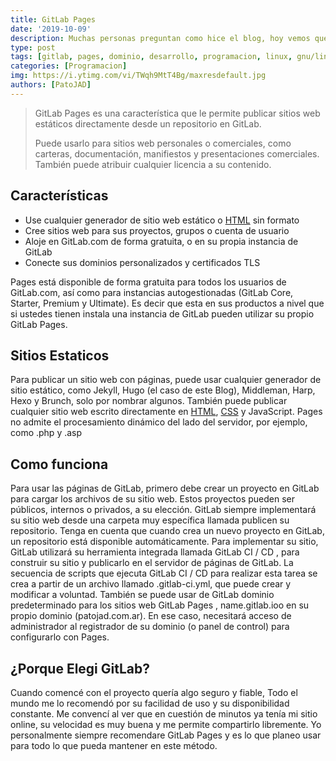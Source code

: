 ```yaml
---
title: GitLab Pages
date: '2019-10-09'
description: Muchas personas preguntan como hice el blog, hoy vemos que es GitLab Pages.
type: post
tags: [gitlab, pages, dominio, desarrollo, programacion, linux, gnu/linux, web, estatica]
categories: [Programacion]
img: https://i.ytimg.com/vi/TWqh9MtT4Bg/maxresdefault.jpg
authors: [PatoJAD]
---
```


> GitLab Pages es una característica que le permite publicar sitios web estáticos directamente desde un repositorio en GitLab.
>
> Puede usarlo para sitios web personales o comerciales, como carteras, documentación, manifiestos y presentaciones comerciales. También puede atribuir cualquier licencia a su contenido.

## Características

-   Use cualquier generador de sitio web estático o [HTML](/post/2023/08/html-el-lenguaje-fundamental-de-la-web/) sin formato
-   Cree sitios web para sus proyectos, grupos o cuenta de usuario
-   Aloje en GitLab.com de forma gratuita, o en su propia instancia de GitLab
-   Conecte sus dominios personalizados y certificados TLS

Pages está disponible de forma gratuita para todos los usuarios de GitLab.com, así como para instancias autogestionadas (GitLab Core, Starter, Premium y Ultimate). Es decir que esta en sus productos a nivel que si ustedes tienen instala una instancia de GitLab pueden utilizar su propio GitLab Pages.

## Sitios Estaticos

Para publicar un sitio web con páginas, puede usar cualquier generador de sitio estático, como Jekyll, Hugo (el caso de este Blog), Middleman, Harp, Hexo y Brunch, solo por nombrar algunos. También puede publicar cualquier sitio web escrito directamente en [HTML](/post/2023/08/html-el-lenguaje-fundamental-de-la-web/), [CSS](/post/2023/08/descubriendo-el-mundo-de-css/) y JavaScript. Pages no admite el procesamiento dinámico del lado del servidor, por ejemplo, como .php y .asp

## Como funciona

Para usar las páginas de GitLab, primero debe crear un proyecto en GitLab para cargar los archivos de su sitio web. Estos proyectos pueden ser públicos, internos o privados, a su elección. GitLab siempre implementará su sitio web desde una carpeta muy específica llamada publicen su repositorio. Tenga en cuenta que cuando crea un nuevo proyecto en GitLab, un repositorio está disponible automáticamente.
Para implementar su sitio, GitLab utilizará su herramienta integrada llamada GitLab CI / CD , para construir su sitio y publicarlo en el servidor de páginas de GitLab. La secuencia de scripts que ejecuta GitLab CI / CD para realizar esta tarea se crea a partir de un archivo llamado .gitlab-ci.yml, que puede crear y modificar a voluntad.
También se puede usar de GitLab dominio predeterminado para los sitios web GitLab Pages , name.gitlab.ioo en su propio dominio (patojad.com.ar). En ese caso, necesitará acceso de administrador al registrador de su dominio (o panel de control) para configurarlo con Pages.

## ¿Porque Elegi GitLab?

Cuando comencé con el proyecto quería algo seguro y fiable, Todo el mundo me lo recomendó por su facilidad de uso y su disponibilidad constante. Me convencí al ver que en cuestión de minutos ya tenía mi sitio online, su velocidad es muy buena y me permite compartirlo libremente. Yo personalmente siempre recomendare GitLab Pages y es lo que planeo usar para todo lo que pueda mantener en este método.
